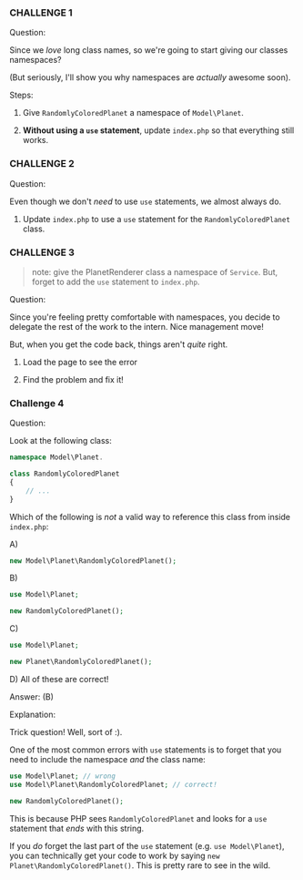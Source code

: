 ### CHALLENGE 1

Question:

Since we *love* long class names, so we're going to start giving
our classes namespaces?

(But seriously, I'll show you why namespaces are *actually* awesome
soon).

Steps:

1) Give `RandomlyColoredPlanet` a namespace of `Model\Planet`.

2) **Without using a `use` statement**, update `index.php` so
that everything still works.

### CHALLENGE 2

Question:

Even though we don't *need* to use `use` statements, we almost
always do.

1) Update `index.php` to use a `use` statement for the
`RandomlyColoredPlanet` class.

### CHALLENGE 3

> note: give the PlanetRenderer class a namespace of `Service`.
> But, forget to add the `use` statement to `index.php`.

Question:

Since you're feeling pretty comfortable with namespaces, you
decide to delegate the rest of the work to the intern. Nice
management move!

But, when you get the code back, things aren't *quite* right.

1) Load the page to see the error

2) Find the problem and fix it!

### Challenge 4

Question:

Look at the following class:

```php
namespace Model\Planet.

class RandomlyColoredPlanet
{
    // ...
}
```

Which of the following is *not* a valid way to reference
this class from inside `index.php`:

A)

```php
new Model\Planet\RandomlyColoredPlanet();
```

B)

```php
use Model\Planet;

new RandomlyColoredPlanet();
```

C)

```php
use Model\Planet;

new Planet\RandomlyColoredPlanet();
```

D) All of these are correct!

Answer: (B)

Explanation:

Trick question! Well, sort of :).

One of the most common errors with `use` statements is
to forget that you need to include the namespace *and* the
class name:

```php
use Model\Planet; // wrong
use Model\Planet\RandomlyColoredPlanet; // correct!

new RandomlyColoredPlanet();
```

This is because PHP sees `RandomlyColoredPlanet` and looks
for a `use` statement that *ends* with this string.

If you *do* forget the last part of the `use` statement
(e.g. `use Model\Planet`), you can technically get your
code to work by saying `new Planet\RandomlyColoredPlanet()`.
This is pretty rare to see in the wild.

